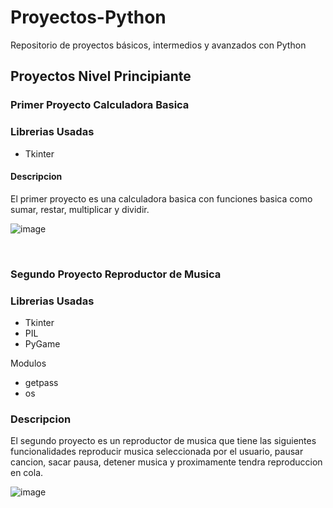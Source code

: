 # Proyectos-Python
Repositorio de proyectos básicos, intermedios y avanzados con Python 

## Proyectos Nivel Principiante
### Primer Proyecto Calculadora Basica

### Librerias Usadas

- Tkinter

#### Descripcion

El primer proyecto es una calculadora basica con funciones basica como sumar, restar, multiplicar y dividir.

![image](https://user-images.githubusercontent.com/61121429/103178758-744c0280-4864-11eb-99a6-194473aa5193.png)

<br>

### Segundo Proyecto Reproductor de Musica

### Librerias Usadas

- Tkinter
- PIL
- PyGame

Modulos

- getpass
- os

### Descripcion

El segundo proyecto es un reproductor de musica que tiene las siguientes funcionalidades reproducir musica seleccionada por el usuario, pausar cancion, sacar pausa,
detener musica y proximamente tendra reproduccion en cola.

![image](https://user-images.githubusercontent.com/61121429/103178803-f5a39500-4864-11eb-9ea8-175d04f88580.png)
